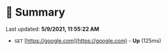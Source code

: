 # 📖 Summary
Last updated: **5/9/2021, 11:55:22 AM**

- `GET` [https://google.com](https://google.com) - **Up** (125ms)
